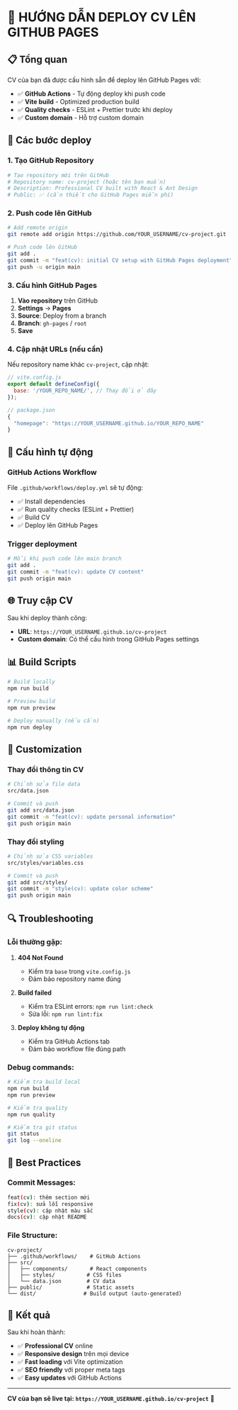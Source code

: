 # 🚀 HƯỚNG DẪN DEPLOY CV LÊN GITHUB PAGES

## 📋 Tổng quan

CV của bạn đã được cấu hình sẵn để deploy lên GitHub Pages với:
- ✅ **GitHub Actions** - Tự động deploy khi push code
- ✅ **Vite build** - Optimized production build
- ✅ **Quality checks** - ESLint + Prettier trước khi deploy
- ✅ **Custom domain** - Hỗ trợ custom domain

## 🎯 Các bước deploy

### **1. Tạo GitHub Repository**

```bash
# Tạo repository mới trên GitHub
# Repository name: cv-project (hoặc tên bạn muốn)
# Description: Professional CV built with React & Ant Design
# Public: ✅ (cần thiết cho GitHub Pages miễn phí)
```

### **2. Push code lên GitHub**

```bash
# Add remote origin
git remote add origin https://github.com/YOUR_USERNAME/cv-project.git

# Push code lên GitHub
git add .
git commit -m "feat(cv): initial CV setup with GitHub Pages deployment"
git push -u origin main
```

### **3. Cấu hình GitHub Pages**

1. **Vào repository** trên GitHub
2. **Settings** → **Pages**
3. **Source**: Deploy from a branch
4. **Branch**: `gh-pages` / `root`
5. **Save**

### **4. Cập nhật URLs (nếu cần)**

Nếu repository name khác `cv-project`, cập nhật:

```javascript
// vite.config.js
export default defineConfig({
  base: '/YOUR_REPO_NAME/', // Thay đổi ở đây
});

// package.json
{
  "homepage": "https://YOUR_USERNAME.github.io/YOUR_REPO_NAME"
}
```

## 🔧 Cấu hình tự động

### **GitHub Actions Workflow**

File `.github/workflows/deploy.yml` sẽ tự động:
- ✅ Install dependencies
- ✅ Run quality checks (ESLint + Prettier)
- ✅ Build CV
- ✅ Deploy lên GitHub Pages

### **Trigger deployment**

```bash
# Mỗi khi push code lên main branch
git add .
git commit -m "feat(cv): update CV content"
git push origin main
```

## 🌐 Truy cập CV

Sau khi deploy thành công:
- **URL**: `https://YOUR_USERNAME.github.io/cv-project`
- **Custom domain**: Có thể cấu hình trong GitHub Pages settings

## 📊 Build Scripts

```bash
# Build locally
npm run build

# Preview build
npm run preview

# Deploy manually (nếu cần)
npm run deploy
```

## 🎨 Customization

### **Thay đổi thông tin CV**
```bash
# Chỉnh sửa file data
src/data.json

# Commit và push
git add src/data.json
git commit -m "feat(cv): update personal information"
git push origin main
```

### **Thay đổi styling**
```bash
# Chỉnh sửa CSS variables
src/styles/variables.css

# Commit và push
git add src/styles/
git commit -m "style(cv): update color scheme"
git push origin main
```

## 🔍 Troubleshooting

### **Lỗi thường gặp:**

1. **404 Not Found**
   - Kiểm tra `base` trong `vite.config.js`
   - Đảm bảo repository name đúng

2. **Build failed**
   - Kiểm tra ESLint errors: `npm run lint:check`
   - Sửa lỗi: `npm run lint:fix`

3. **Deploy không tự động**
   - Kiểm tra GitHub Actions tab
   - Đảm bảo workflow file đúng path

### **Debug commands:**

```bash
# Kiểm tra build local
npm run build
npm run preview

# Kiểm tra quality
npm run quality

# Kiểm tra git status
git status
git log --oneline
```

## 🎯 Best Practices

### **Commit Messages:**
```bash
feat(cv): thêm section mới
fix(cv): sửa lỗi responsive
style(cv): cập nhật màu sắc
docs(cv): cập nhật README
```

### **File Structure:**
```
cv-project/
├── .github/workflows/    # GitHub Actions
├── src/
│   ├── components/       # React components
│   ├── styles/          # CSS files
│   └── data.json        # CV data
├── public/              # Static assets
└── dist/               # Build output (auto-generated)
```

## 🎉 Kết quả

Sau khi hoàn thành:
- ✅ **Professional CV** online
- ✅ **Responsive design** trên mọi device
- ✅ **Fast loading** với Vite optimization
- ✅ **SEO friendly** với proper meta tags
- ✅ **Easy updates** với GitHub Actions

---

**CV của bạn sẽ live tại: `https://YOUR_USERNAME.github.io/cv-project`** 🚀
